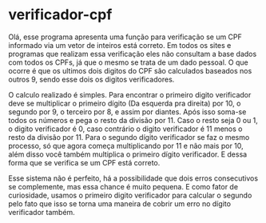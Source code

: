 # verificador-cpf
Olá, esse programa apresenta uma função para verificação se um CPF informado via um vetor de inteiros está correto. Em todos os sites e programas que realizam essa verificação eles não consultam a base dados com todos os CPFs, já que o mesmo se trata de um dado pessoal. O que ocorre é que os ultimos dois digitos do CPF são calculados baseados nos outros 9, sendo esse dois os digitos verificadores.

O calculo realizado é simples. Para encontrar o primeiro digito verificador deve se multiplicar o primeiro dígito (Da esquerda pra direita) por 10, o segundo por 9, o terceiro por 8, e assim por diantes. Após isso soma-se todos os números e pega o resto da divisão por 11. Caso o resto seja 0 ou 1, o digito verificador é 0, caso contrário o digito verificador é 11 menos o resto da divisão por 11. Para o segundo dígito verificador se faz o mesmo processo, só que agora começa multiplicando por 11 e não mais por 10, além disso você também multiplica o primeiro dígito verificador. E dessa forma que se verifica se um CPF está correto.

Esse sistema não é perfeito, há a possibilidade que dois erros consecutivos se complemente, mas essa chance é muito pequena. E como fator de curiosidade, usamos o primeiro digito verificador para calcular o segundo pelo fato que isso se torna uma maneira de cobrir um erro no dígito verificador também.

